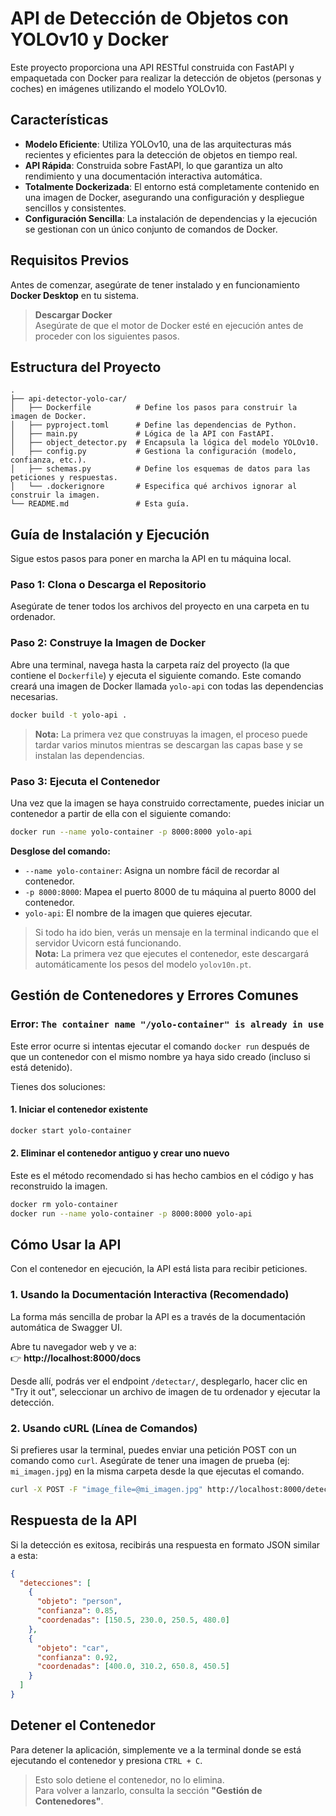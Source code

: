 
# API de Detección de Objetos con YOLOv10 y Docker

Este proyecto proporciona una API RESTful construida con FastAPI y empaquetada con Docker para realizar la detección de objetos (personas y coches) en imágenes utilizando el modelo YOLOv10.

## Características

- **Modelo Eficiente**: Utiliza YOLOv10, una de las arquitecturas más recientes y eficientes para la detección de objetos en tiempo real.
- **API Rápida**: Construida sobre FastAPI, lo que garantiza un alto rendimiento y una documentación interactiva automática.
- **Totalmente Dockerizada**: El entorno está completamente contenido en una imagen de Docker, asegurando una configuración y despliegue sencillos y consistentes.
- **Configuración Sencilla**: La instalación de dependencias y la ejecución se gestionan con un único conjunto de comandos de Docker.

## Requisitos Previos

Antes de comenzar, asegúrate de tener instalado y en funcionamiento **Docker Desktop** en tu sistema.

> **Descargar Docker**  
> Asegúrate de que el motor de Docker esté en ejecución antes de proceder con los siguientes pasos.

## Estructura del Proyecto

```
.
├── api-detector-yolo-car/
│   ├── Dockerfile          # Define los pasos para construir la imagen de Docker.
│   ├── pyproject.toml      # Define las dependencias de Python.
│   ├── main.py             # Lógica de la API con FastAPI.
│   ├── object_detector.py  # Encapsula la lógica del modelo YOLOv10.
│   ├── config.py           # Gestiona la configuración (modelo, confianza, etc.).
│   ├── schemas.py          # Define los esquemas de datos para las peticiones y respuestas.
│   └── .dockerignore       # Especifica qué archivos ignorar al construir la imagen.
└── README.md               # Esta guía.
```

## Guía de Instalación y Ejecución

Sigue estos pasos para poner en marcha la API en tu máquina local.

### Paso 1: Clona o Descarga el Repositorio

Asegúrate de tener todos los archivos del proyecto en una carpeta en tu ordenador.

### Paso 2: Construye la Imagen de Docker

Abre una terminal, navega hasta la carpeta raíz del proyecto (la que contiene el `Dockerfile`) y ejecuta el siguiente comando. Este comando creará una imagen de Docker llamada `yolo-api` con todas las dependencias necesarias.

```bash
docker build -t yolo-api .
```

> **Nota:** La primera vez que construyas la imagen, el proceso puede tardar varios minutos mientras se descargan las capas base y se instalan las dependencias.

### Paso 3: Ejecuta el Contenedor

Una vez que la imagen se haya construido correctamente, puedes iniciar un contenedor a partir de ella con el siguiente comando:

```bash
docker run --name yolo-container -p 8000:8000 yolo-api
```

**Desglose del comando:**

- `--name yolo-container`: Asigna un nombre fácil de recordar al contenedor.
- `-p 8000:8000`: Mapea el puerto 8000 de tu máquina al puerto 8000 del contenedor.
- `yolo-api`: El nombre de la imagen que quieres ejecutar.

> Si todo ha ido bien, verás un mensaje en la terminal indicando que el servidor Uvicorn está funcionando.  
> **Nota:** La primera vez que ejecutes el contenedor, este descargará automáticamente los pesos del modelo `yolov10n.pt`.

## Gestión de Contenedores y Errores Comunes

### Error: `The container name "/yolo-container" is already in use`

Este error ocurre si intentas ejecutar el comando `docker run` después de que un contenedor con el mismo nombre ya haya sido creado (incluso si está detenido).

Tienes dos soluciones:

#### 1. Iniciar el contenedor existente

```bash
docker start yolo-container
```

#### 2. Eliminar el contenedor antiguo y crear uno nuevo

Este es el método recomendado si has hecho cambios en el código y has reconstruido la imagen.

```bash
docker rm yolo-container
docker run --name yolo-container -p 8000:8000 yolo-api
```

## Cómo Usar la API

Con el contenedor en ejecución, la API está lista para recibir peticiones.

### 1. Usando la Documentación Interactiva (Recomendado)

La forma más sencilla de probar la API es a través de la documentación automática de Swagger UI.

Abre tu navegador web y ve a:  
👉 **http://localhost:8000/docs**

Desde allí, podrás ver el endpoint `/detectar/`, desplegarlo, hacer clic en "Try it out", seleccionar un archivo de imagen de tu ordenador y ejecutar la detección.

### 2. Usando cURL (Línea de Comandos)

Si prefieres usar la terminal, puedes enviar una petición POST con un comando como `curl`. Asegúrate de tener una imagen de prueba (ej: `mi_imagen.jpg`) en la misma carpeta desde la que ejecutas el comando.

```bash
curl -X POST -F "image_file=@mi_imagen.jpg" http://localhost:8000/detectar/
```

## Respuesta de la API

Si la detección es exitosa, recibirás una respuesta en formato JSON similar a esta:

```json
{
  "detecciones": [
    {
      "objeto": "person",
      "confianza": 0.85,
      "coordenadas": [150.5, 230.0, 250.5, 480.0]
    },
    {
      "objeto": "car",
      "confianza": 0.92,
      "coordenadas": [400.0, 310.2, 650.8, 450.5]
    }
  ]
}
```

## Detener el Contenedor

Para detener la aplicación, simplemente ve a la terminal donde se está ejecutando el contenedor y presiona `CTRL + C`.

> Esto solo detiene el contenedor, no lo elimina.  
> Para volver a lanzarlo, consulta la sección **"Gestión de Contenedores"**.
